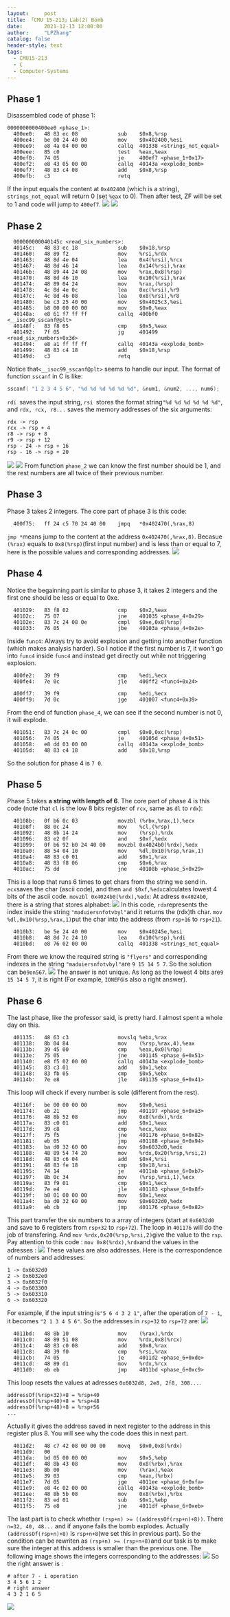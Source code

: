 ```yaml
---
layout:     post
title: 「CMU 15-213」Lab(2) Bomb
date:       2021-12-13 12:00:00
author:     "LPZhang"
catalog: false
header-style: text
tags: 
  - CMU15-213
  - C
  - Computer-Systems
---
```

## Phase 1
Disassembled code of phase 1:
```
0000000000400ee0 <phase_1>:
  400ee0:	48 83 ec 08          	sub    $0x8,%rsp
  400ee4:	be 00 24 40 00       	mov    $0x402400,%esi
  400ee9:	e8 4a 04 00 00       	callq  401338 <strings_not_equal>
  400eee:	85 c0                	test   %eax,%eax
  400ef0:	74 05                	je     400ef7 <phase_1+0x17>
  400ef2:	e8 43 05 00 00       	callq  40143a <explode_bomb>
  400ef7:	48 83 c4 08          	add    $0x8,%rsp
  400efb:	c3                   	retq   
```
If the input equals the content at `0x402400` (which is a string), `strings_not_equal` will return 0 (set `%eax` to 0). Then after test, ZF will be set to 1 and code will jump to `400ef7`.
![](/img/in-post/2021-12-13-CMU15213-LAB2/phase-1-catch.jpg)
![](/img/in-post/2021-12-13-CMU15213-LAB2/phase-1-run.jpg)
## Phase 2
```
  000000000040145c <read_six_numbers>:
  40145c:	48 83 ec 18          	sub    $0x18,%rsp
  401460:	48 89 f2             	mov    %rsi,%rdx
  401463:	48 8d 4e 04          	lea    0x4(%rsi),%rcx
  401467:	48 8d 46 14          	lea    0x14(%rsi),%rax
  40146b:	48 89 44 24 08       	mov    %rax,0x8(%rsp)
  401470:	48 8d 46 10          	lea    0x10(%rsi),%rax
  401474:	48 89 04 24          	mov    %rax,(%rsp)
  401478:	4c 8d 4e 0c          	lea    0xc(%rsi),%r9
  40147c:	4c 8d 46 08          	lea    0x8(%rsi),%r8
  401480:	be c3 25 40 00       	mov    $0x4025c3,%esi
  401485:	b8 00 00 00 00       	mov    $0x0,%eax
  40148a:	e8 61 f7 ff ff       	callq  400bf0 <__isoc99_sscanf@plt>
  40148f:	83 f8 05             	cmp    $0x5,%eax
  401492:	7f 05                	jg     401499 <read_six_numbers+0x3d>
  401494:	e8 a1 ff ff ff       	callq  40143a <explode_bomb>
  401499:	48 83 c4 18          	add    $0x18,%rsp
  40149d:	c3                   	retq   
```
Notice that`<__isoc99_sscanf@plt>` seems to handle our input. The format of function `sscanf` in C is like:
```c
sscanf( "1 2 3 4 5 6", "%d %d %d %d %d %d", &num1, &num2, ..., num6);
```
`rdi `saves the input string, `rsi `stores the format string`"%d %d %d %d %d %d"`, and `rdx, rcx, r8...` saves the memory addresses of the six arguments:
```
rdx -> rsp
rcx -> rsp + 4
r8 -> rsp + 8
r9 -> rsp + 12
rsp - 24 -> rsp + 16
rsp - 16 -> rsp + 20
```
![](/img/in-post/2021-12-13-CMU15213-LAB2/phase-2-1.jpg)
![](/img/in-post/2021-12-13-CMU15213-LAB2/phase-2-2.jpg)
From function `phase_2` we can know the first number should be 1, and the rest numbers are all twice of their previous number.

## Phase 3
Phase 3 takes 2 integers. The core part of phase 3 is this code:
```
  400f75:	ff 24 c5 70 24 40 00 	jmpq   *0x402470(,%rax,8)
```
`jmp *`means jump to the content at the address `0x402470(,%rax,8)`. Becasue `(%rax)`  equals to `0x8(%rsp)`(first input number) and is less than or equal to 7, here is the possible values and corresponding addresses.
![](/img/in-post/2021-12-13-CMU15213-LAB2/phase-3-1.jpg)
## Phase 4
Notice the begainning part is similar to phase 3, it takes 2 integers and the first one should be less or equal to 0xe.
```
  401029:	83 f8 02             	cmp    $0x2,%eax
  40102c:	75 07                	jne    401035 <phase_4+0x29>
  40102e:	83 7c 24 08 0e       	cmpl   $0xe,0x8(%rsp)
  401033:	76 05                	jbe    40103a <phase_4+0x2e>
```
Inside `func4`:
Always try to avoid explosion and getting into another function (which makes analysis harder). So I notice if the first number is 7, it won't go into `func4` inside `func4` and instead get directly out while not triggering explosion. 
```
  400fe2:	39 f9                	cmp    %edi,%ecx
  400fe4:	7e 0c                	jle    400ff2 <func4+0x24>
  
  400ff7:	39 f9                	cmp    %edi,%ecx
  400ff9:	7d 0c                	jge    401007 <func4+0x39>
```
From the end of function `phase_4`, we can see if the second number is not 0, it will explode.
```
  401051:	83 7c 24 0c 00       	cmpl   $0x0,0xc(%rsp)
  401056:	74 05                	je     40105d <phase_4+0x51>
  401058:	e8 dd 03 00 00       	callq  40143a <explode_bomb>
  40105d:	48 83 c4 18          	add    $0x18,%rsp
```
So the solution for phase 4 is `7 0`.

## Phase 5
Phase 5 takes **a string with length of 6**. The core part of phase 4 is this code (note that `cl` is the low 8 bits register of `rcx`, same as `dl` to `rdx`):
```
  40108b:	0f b6 0c 03          	movzbl (%rbx,%rax,1),%ecx
  40108f:	88 0c 24             	mov    %cl,(%rsp)
  401092:	48 8b 14 24          	mov    (%rsp),%rdx
  401096:	83 e2 0f             	and    $0xf,%edx
  401099:	0f b6 92 b0 24 40 00 	movzbl 0x4024b0(%rdx),%edx
  4010a0:	88 54 04 10          	mov    %dl,0x10(%rsp,%rax,1)
  4010a4:	48 83 c0 01          	add    $0x1,%rax
  4010a8:	48 83 f8 06          	cmp    $0x6,%rax
  4010ac:	75 dd                	jne    40108b <phase_5+0x29>
```
This is a loop that runs 6 times to get chars from the string we send in. `ecx`saves the char (ascii code), and then `and $0xf,%edx`calculates lowest 4 bits of the ascii code. 
`movzbl 0x4024b0(%rdx),%edx`:
At adress `0x4024b0`, there is a string that stores alphabet:
![](/img/in-post/2021-12-13-CMU15213-LAB2/phase-5-1.jpg)
In this code, `rdx`represents the index inside the string  `"maduiersnfotvbyl"`and it returns the (rdx)th char.
`mov %dl,0x10(%rsp,%rax,1)`put the char into the address (from `rsp+16` to `rsp+21`).
```
  4010b3:	be 5e 24 40 00       	mov    $0x40245e,%esi
  4010b8:	48 8d 7c 24 10       	lea    0x10(%rsp),%rdi
  4010bd:	e8 76 02 00 00       	callq  401338 <strings_not_equal>
```
From there we know the required string is `"flyers"` and corresponding indexes in the string `"maduiersnfotvbyl"`are `9 15 14 5 7`. So the solution can be`9on567`.
![](/img/in-post/2021-12-13-CMU15213-LAB2/phase-5-2.jpg)
The answer is not unique. As long as the lowest 4 bits are`9 15 14 5 7`, it is right (For example, `IONEFG`is also a right answer).
## Phase 6
The last phase, like the professor said, is pretty hard. I almost spent a whole day on this.
```
  401135:	48 63 c3             	movslq %ebx,%rax
  401138:	8b 04 84             	mov    (%rsp,%rax,4),%eax
  40113b:	39 45 00             	cmp    %eax,0x0(%rbp)
  40113e:	75 05                	jne    401145 <phase_6+0x51>
  401140:	e8 f5 02 00 00       	callq  40143a <explode_bomb>
  401145:	83 c3 01             	add    $0x1,%ebx
  401148:	83 fb 05             	cmp    $0x5,%ebx
  40114b:	7e e8                	jle    401135 <phase_6+0x41>
```
This loop will check if every number is sole (different from the rest).
```
  40116f:	be 00 00 00 00       	mov    $0x0,%esi
  401174:	eb 21                	jmp    401197 <phase_6+0xa3>
  401176:	48 8b 52 08          	mov    0x8(%rdx),%rdx
  40117a:	83 c0 01             	add    $0x1,%eax
  40117d:	39 c8                	cmp    %ecx,%eax
  40117f:	75 f5                	jne    401176 <phase_6+0x82>
  401181:	eb 05                	jmp    401188 <phase_6+0x94>
  401183:	ba d0 32 60 00       	mov    $0x6032d0,%edx
  401188:	48 89 54 74 20       	mov    %rdx,0x20(%rsp,%rsi,2)
  40118d:	48 83 c6 04          	add    $0x4,%rsi
  401191:	48 83 fe 18          	cmp    $0x18,%rsi
  401195:	74 14                	je     4011ab <phase_6+0xb7>
  401197:	8b 0c 34             	mov    (%rsp,%rsi,1),%ecx
  40119a:	83 f9 01             	cmp    $0x1,%ecx
  40119d:	7e e4                	jle    401183 <phase_6+0x8f>
  40119f:	b8 01 00 00 00       	mov    $0x1,%eax
  4011a4:	ba d0 32 60 00       	mov    $0x6032d0,%edx
  4011a9:	eb cb                	jmp    401176 <phase_6+0x82>
```
This part transfer the six numbers to a array of integers (start at `0x6032d0` and save to 6 registers from `rsp+32` to `rsp+72`). 
The loop in `401176` will do the job of transfering. And `mov %rdx,0x20(%rsp,%rsi,2)`give the value to the `rsp`. Pay attention to this code : `mov 0x8(%rdx),%rdx`and the values in the adresses :
![](/img/in-post/2021-12-13-CMU15213-LAB2/phase-6-1.jpg)
These values are also addresses. Here is the correspondence of numbers and addresses:
```
1 -> 0x6032d0
2 -> 0x6032e0
3 -> 0x6032f0
4 -> 0x603300
5 -> 0x603310
6 -> 0x603320
```
For example, if the input string is`"5 6 4 3 2 1"`, after the operation of `7 - i`, it becomes `"2 1 3 4 5 6"`. So the addresses in `rsp+32` to `rsp+72` are:
![](/img/in-post/2021-12-13-CMU15213-LAB2/phase-6-2.jpg)
```
  4011bd:	48 8b 10             	mov    (%rax),%rdx
  4011c0:	48 89 51 08          	mov    %rdx,0x8(%rcx)
  4011c4:	48 83 c0 08          	add    $0x8,%rax
  4011c8:	48 39 f0             	cmp    %rsi,%rax
  4011cb:	74 05                	je     4011d2 <phase_6+0xde>
  4011cd:	48 89 d1             	mov    %rdx,%rcx
  4011d0:	eb eb                	jmp    4011bd <phase_6+0xc9>
```
This loop resets the values at adresses `0x6032d8, 2e8, 2f8, 308...`. 
```
addressOf(%rsp+32)+8 = %rsp+40
addressOf(%rsp+40)+8 = %rsp+48
addressOf(%rsp+48)+8 = %rsp+56
...
```
Actually it gives the address saved in next register to the address in this register plus 8. You will see why the code does this in next part.
```
  4011d2:	48 c7 42 08 00 00 00 	movq   $0x0,0x8(%rdx)
  4011d9:	00 
  4011da:	bd 05 00 00 00       	mov    $0x5,%ebp
  4011df:	48 8b 43 08          	mov    0x8(%rbx),%rax
  4011e3:	8b 00                	mov    (%rax),%eax
  4011e5:	39 03                	cmp    %eax,(%rbx)
  4011e7:	7d 05                	jge    4011ee <phase_6+0xfa>
  4011e9:	e8 4c 02 00 00       	callq  40143a <explode_bomb>
  4011ee:	48 8b 5b 08          	mov    0x8(%rbx),%rbx
  4011f2:	83 ed 01             	sub    $0x1,%ebp
  4011f5:	75 e8                	jne    4011df <phase_6+0xeb>
```
The last part is to check whether `(rsp+n) >= ((addressOf(rsp+n)+8))`. There `n=32, 40, 48...` and if anyone fails the bomb explodes. Actually `(addressOf(rsp+n)+8)` is `rsp+n+8`(we set this in previous part). So the condition can be rewriten as `(rsp+n) >= (rsp+n+8)`and our task is to make sure the integer at this address is smaller than the previous one. 
The following image shows the integers corresponding to the addresses:
![](/img/in-post/2021-12-13-CMU15213-LAB2/phase-6-3.jpg)
So the right answer is :
```
# after 7 - i operation
3 4 5 6 1 2
# right answer
4 3 2 1 6 5
```
![](/img/in-post/2021-12-13-CMU15213-LAB2/end.jpg)